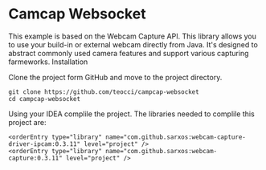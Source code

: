 # Camcap Websocket
This example is based on the Webcam Capture API. This library allows you to use your build-in or external webcam directly from Java. It's designed to abstract commonly used camera features and support various capturing farmeworks.
Installation

Clone the project form GitHub and move to the project directory.
```
git clone https://github.com/teocci/campcap-websocket
cd campcap-websocket
```
Using your IDEA complile the project. The libraries needed to complile this project are:

```
<orderEntry type="library" name="com.github.sarxos:webcam-capture-driver-ipcam:0.3.11" level="project" />
<orderEntry type="library" name="com.github.sarxos:webcam-capture:0.3.11" level="project" />
```